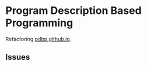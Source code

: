 # Program Description Based Programming

Refactoring [pdbp.github.io](https://github.com/PDBP/pdbp.github.io).

## Issues



